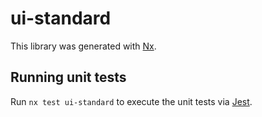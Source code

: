 # ui-standard

This library was generated with [Nx](https://nx.dev).

## Running unit tests

Run `nx test ui-standard` to execute the unit tests via [Jest](https://jestjs.io).

